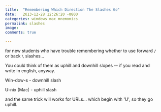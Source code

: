 ```yaml
---
title:  "Remembering Which Direction The Slashes Go"
date:   2013-12-28 12:26:20 -0800
categories: windows mac mnemonics
permalink: slashes
image: 
comments: true

---
```

for new students who have trouble remembering whether to use forward `/` or back `\` slashes…

You could think of them as uphill and downhill slopes -- if you read and write in english, anyway.

Win-dow-s - downhill slash

U-nix (Mac) - uphill slash

and the same trick will works for URLs… which begin with 'U', so they go uphill. 